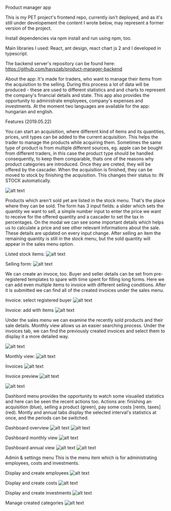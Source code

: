 Product manager app

This is my PET project's frontend repo, currently isn't deployed, and as it's still under developement the content I wrote below, may represent a former version of the project.

Install dependencies via npm install and run using npm, too.

Main libraries I used: React, ant design, react chart js 2 and I developed in typescript.

The backend server's repository can be found here: https://github.com/havszab/product-manager-backend

About the app:
It's made for traders, who want to manage their items from the acquisition to the selling. During this process a lot of data will be produced - these are used to different statistics and and charts to represent the company's financial details and state. This app also provides the opportunity to administrate employees, company's expenses and investments. At the moment two languages are available for the app: hungarian and english.

Features (2019.05.22)

You can start an acquisition, where different kind of items and its quantities, prices, unit types can be added to the current acquisition. This helps the trader to manage the products while acquiring them. Sometimes the same type of product is from multiple different sources, eg. apple can be bought from different traders, in this case the product type should be handled consequently, to keep them comparable, thats one of the reasons why product categories are introduced. Once they are creted, they will be offered by the cascader. When the acquisition is finished, they can be moved to stock by finishing the acquisition. This changes their status to: IN STOCK automatically.

![alt text](https://user-images.githubusercontent.com/37657273/58175682-fd6e8100-7ca0-11e9-9408-5c754bd6e037.png)

Products which aren't sold yet are listed in the stock menu. That's the place where they can be sold. The form has 3 input fields: a slider which sets the quantity we want to sell, a simple number input to enter the price we want to receive for the offered quantity and a cascader to set the tax in percentages. On the modal we can see some important details which helps us to calculate a price and see other relevant informations about the sale. These details are updated on every input change. After selling an item the remaining quantity is still in the stock menu, but the sold quantity will appear in the sales menu option.

Listed stock items:
![alt text](https://user-images.githubusercontent.com/37657273/58175865-62c27200-7ca1-11e9-9bbc-4d13b5a2256c.png)

Selling form:
![alt text](https://user-images.githubusercontent.com/37657273/58175974-a0bf9600-7ca1-11e9-88bd-4f09eb5e34ba.png)

We can create an invoce, too. Buyer and seller details can be set from pre-registered templates to spare with time spent for filling long forms. Here we can add even multiple items to invoice with different selling conditions. After it is submitted we can find all of the created invoices under the sales menu.

Invoice: select registered buyer
![alt text](https://user-images.githubusercontent.com/37657273/58175915-7a99f600-7ca1-11e9-82f3-cd6ade0ae3e9.png)

Invoice: add with items
![alt text](https://user-images.githubusercontent.com/37657273/58176124-e5e3c800-7ca1-11e9-9f0e-e6d8ae2ec1e2.png)

Under the sales menu we can examine the recently sold products and their sale details. Monthly view allows us an easier searching process. Under the invoices tab, we can find the previously created invoices and select them to display it a more detailed way.

![alt text](https://user-images.githubusercontent.com/37657273/58176233-293e3680-7ca2-11e9-8dae-c13a5b24525b.png)

Monthly view: 
![alt text](https://user-images.githubusercontent.com/37657273/58180457-6d353980-7caa-11e9-8e75-cb38dd02c9e7.png)

Invoices
![alt text](https://user-images.githubusercontent.com/37657273/58176369-6acee180-7ca2-11e9-8ed6-2d994acc44b2.png)

Invoice preview
![alt text](https://user-images.githubusercontent.com/37657273/58176410-7e7a4800-7ca2-11e9-912c-ed4de5610f98.png)

![alt text]()

Dashbord menu provides the opportunity to watch some visuailed statistics and here can be seen the recent actions too. Actions are: finishing an acquisition (blue), selling a product (green), pay some costs [rents, taxes] (red). Montly and annual tabs display the selected interval's statistics at once, and the periods can be switched.

Dashboard overview
![alt text](https://user-images.githubusercontent.com/37657273/58176487-a9649c00-7ca2-11e9-98cc-6416cb44fe28.png)
![alt text](https://user-images.githubusercontent.com/37657273/58176508-b84b4e80-7ca2-11e9-9d76-22d0ddc328fe.png)

Dashboard monthly view
![alt text](https://user-images.githubusercontent.com/37657273/58176562-d44ef000-7ca2-11e9-99b9-b118a65424ce.png)

Dashboard annual view
![alt text](https://user-images.githubusercontent.com/37657273/58176615-f0529180-7ca2-11e9-93d9-903f401b105a.png)
![alt text](https://user-images.githubusercontent.com/37657273/58176624-f7799f80-7ca2-11e9-85ad-516e94b3b1c1.png)

Admin & settings menu
This is the menu item which is for administrating employees, costs and investments. 

Display and create employees
![alt text](https://user-images.githubusercontent.com/37657273/58180482-7cb48280-7caa-11e9-9786-d7959626bd1d.png)

Display and create costs
![alt text](https://user-images.githubusercontent.com/37657273/58180503-84742700-7caa-11e9-9c4e-abd3cf751813.png)

Display and create investments
![alt text](https://user-images.githubusercontent.com/37657273/58180522-8d64f880-7caa-11e9-9515-3ffda42ed8c9.png)

Manage created categories
![alt text](https://user-images.githubusercontent.com/37657273/58180540-95bd3380-7caa-11e9-920e-422e9647cf2f.png)

